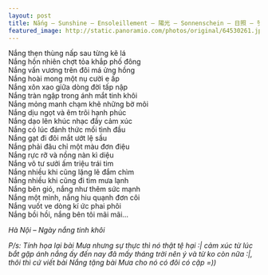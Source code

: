 ```yaml
---
layout: post
title: Nắng – Sunshine – Ensoleillement – 陽光 – Sonnenschein – 日照 – 햇빛 – Sol – Солнечный свет
featured_image: http://static.panoramio.com/photos/original/64530261.jpg
---
```


Nắng thẹn thùng nấp sau từng kẽ lá<br/>
Nắng hồn nhiên chợt tỏa khắp phố đông<br/>
Nắng vấn vương trên đôi má ửng hồng<br/>
Nắng hoài mong một nụ cười e ấp<br/>
Nắng xôn xao giữa dòng đời tấp nập<br/>
Nắng tràn ngập trong ánh mắt tinh khôi<br/>
Nắng mỏng manh chạm khẽ những bờ môi<br/>
Nắng dịu ngọt và êm trôi hạnh phúc<br/>
Nắng dạo lên khúc nhạc đầy cảm xúc<br/>
Nắng có lúc đánh thức mối tình đầu<br/>
Nắng gạt đi đôi mắt ướt lệ sầu<br/>
Nắng phải đâu chỉ một màu đơn điệu<br/>
Nắng rực rỡ và nồng nàn kì diệu<br/>
Nắng vô tư sưởi ấm triệu trái tim<br/>
Nắng nhiều khi cũng lặng lẽ đắm chìm<br/>
Nắng nhiều khi cũng đi tìm mưa lạnh<br/>
Nắng bên gió, nắng như thêm sức mạnh<br/>
Nắng một mình, nắng hiu quạnh đơn côi<br/>
Nắng vuốt ve dòng kí ức phai phôi<br/>
Nắng bồi hồi, nắng bên tôi mãi mãi…

_Hà Nội – Ngày nắng tinh khôi_

_P/s: Tính họa lại bài Mưa nhưng sự thực thì nó thật tệ hại :&#124; cảm xúc từ lúc bắt gặp ánh nắng ấy đến nay đã mấy tháng trời nên ý và từ ko còn nữa :&#124;, thôi thì cứ viết bài Nắng tặng bài Mưa cho nó có đôi có cặp =))_